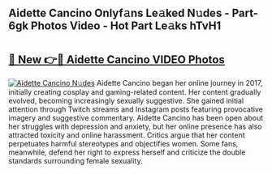 ## Aidette Cancino Onlyf𝚊ns Le𝚊ked N𝚞des - Part-6gk Photos Video - Hot Part Le𝚊ks hTvH1

# <h2><a href="http://ac32420.deff.icu/?id=Aidette+Cancino">🔗 New 👉🔴 Aidette Cancino VIDEO Photos</a></h2>

[![Aidette Cancino N𝚞des](https://i.imgur.com/rIISA9y.gif)](http://ac32420.deff.icu/?id=Aidette+Cancino)
Aidette Cancino began her online journey in 2017, initially creating cosplay and gaming-related content. Her content gradually evolved, becoming increasingly sexually suggestive. She gained initial attention through Twitch streams and Instagram posts featuring provocative imagery and suggestive commentary. Aidette Cancino has been open about her struggles with depression and anxiety, but her online presence has also attracted toxicity and online harassment. Critics argue that her content perpetuates harmful stereotypes and objectifies women. Some fans, meanwhile, defend her right to express herself and criticize the double standards surrounding female sexuality.
